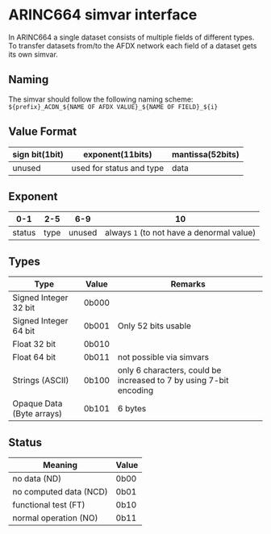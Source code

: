 # ARINC664 simvar interface
In ARINC664 a single dataset consists of multiple fields of different types.
To transfer datasets from/to the AFDX network each field of a dataset gets its own simvar.

## Naming
The simvar should follow the following naming scheme:
`${prefix}_ACDN_${NAME OF AFDX VALUE}_${NAME OF FIELD}_${i}`

## Value Format
|sign bit(1bit)|exponent(11bits)|mantissa(52bits)|
|--------------|----------------|----------------|
|unused        |used for status and type|data    |

## Exponent
|0-1|2-5|6-9|10|
|---|---|---|--|
|status|type|unused|always `1` (to not have a denormal value)|

## Types
|Type|Value|Remarks|
|----|-----|-------|
|Signed Integer 32 bit|0b000||
|Signed Integer 64 bit|0b001|Only 52 bits usable|
|Float 32 bit|0b010||
|Float 64 bit|0b011|not possible via simvars|
|Strings (ASCII)|0b100|only 6 characters, could be increased to 7 by using 7-bit encoding|
|Opaque Data (Byte arrays)|0b101|6 bytes|

## Status
|Meaning|Value|
|-------|-----|
|no data (ND)|0b00|
|no computed data (NCD)|0b01|
|functional test (FT)|0b10|
|normal operation (NO)|0b11|
